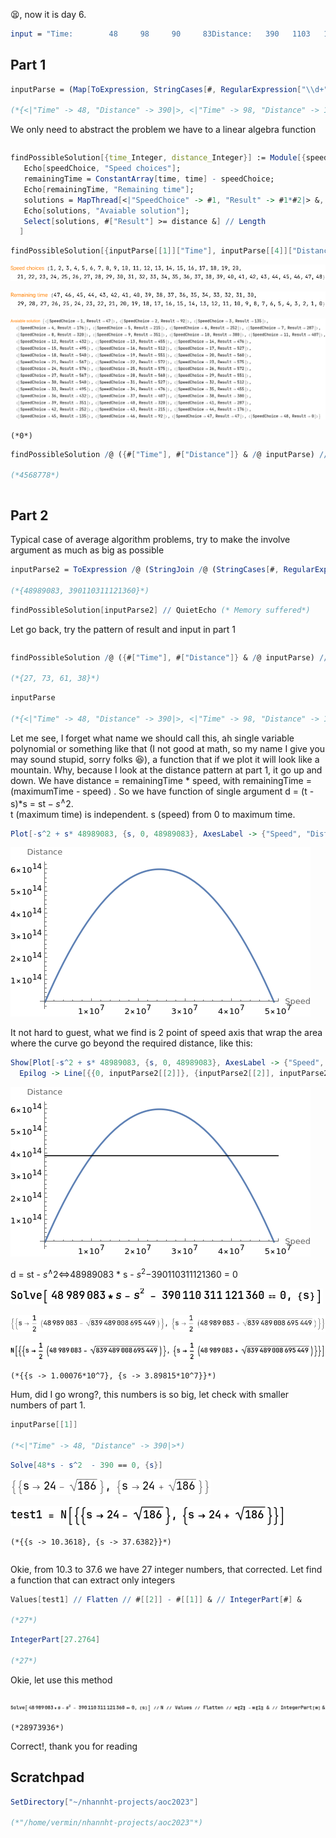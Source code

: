 😫, now it is day 6.

```mathematica
input = "Time:        48     98     90     83Distance:   390   1103   1112   1360";
```

## Part 1

```mathematica
inputParse = (Map[ToExpression, StringCases[#, RegularExpression["\\d+"]] & @input // Partition[#, 4] &, 2] ) //  MapThread[<|"Time" -> #1, "Distance" -> #2|> &, #] &

(*{<|"Time" -> 48, "Distance" -> 390|>, <|"Time" -> 98, "Distance" -> 1103|>, <|"Time" -> 90, "Distance" -> 1112|>, <|"Time" -> 83, "Distance" -> 1360|>}*)
```

We only need to abstract the problem we have to a linear algebra function 

```mathematica

```

```mathematica
findPossibleSolution[{time_Integer, distance_Integer}] := Module[{speedChoice = Range[time]}, 
   Echo[speedChoice, "Speed choices"]; 
   remainingTime = ConstantArray[time, time] - speedChoice; 
   Echo[remainingTime, "Remaining time"]; 
   solutions = MapThread[<|"SpeedChoice" -> #1, "Result" -> #1*#2|> &, {speedChoice, remainingTime}]; 
   Echo[solutions, "Avaiable solution"]; 
   Select[solutions, #["Result"] >= distance &] // Length 
  ]

```

```mathematica
findPossibleSolution[{inputParse[[1]]["Time"], inputParse[[4]]["Distance"]}]
```

![0qb7w95zlbhny](img/0qb7w95zlbhny.png)

![1vtozxoftbla1](img/1vtozxoftbla1.png)

![0ct82hmt96nmm](img/0ct82hmt96nmm.png)

```
(*0*)
```

```mathematica
findPossibleSolution /@ ({#["Time"], #["Distance"]} & /@ inputParse) // Fold[Times, #] & // QuietEcho

(*4568778*)
```

```mathematica

```

## Part 2

Typical case of average algorithm problems, try to make the involve argument as much as big as possible

```mathematica
inputParse2 = ToExpression /@ (StringJoin /@ (StringCases[#, RegularExpression["\\d+"]] & @input // Partition[#, 4] &))

(*{48989083, 390110311121360}*)
```

```mathematica
findPossibleSolution[inputParse2] // QuietEcho (* Memory suffered*)
```

Let go back, try the pattern of result and input in part 1

```mathematica

```

```mathematica
findPossibleSolution /@ ({#["Time"], #["Distance"]} & /@ inputParse) // QuietEcho

(*{27, 73, 61, 38}*)
```

```mathematica
inputParse

(*{<|"Time" -> 48, "Distance" -> 390|>, <|"Time" -> 98, "Distance" -> 1103|>, <|"Time" -> 90, "Distance" -> 1112|>, <|"Time" -> 83, "Distance" -> 1360|>}*)
```

Let me see, I forget what name we should call this, ah single variable polynomial or something like that (I not good at math, so my name I give you may sound stupid, sorry folks 😆), a function that if we plot it will look like a mountain. Why, because I look at the distance pattern at part 1, it go up and down.  We have distance = remainingTime * speed, with remainingTime = (maximumTime - speed) . So we have function of single argument
d = (t - s)*s = $\text{st} - s{}^{\wedge}2$.  
t (maximum time) is independent.
s (speed) from 0 to maximum time.


```mathematica
Plot[-s^2 + s* 48989083, {s, 0, 48989083}, AxesLabel -> {"Speed", "Distance"}]
```

![1oenq9g8l08cw](img/1oenq9g8l08cw.png)

It not hard to guest, what we find is 2 point of speed axis that wrap the area where the curve go beyond the required distance, like this:

```mathematica
Show[Plot[-s^2 + s* 48989083, {s, 0, 48989083}, AxesLabel -> {"Speed", "Distance"}], 
  Epilog -> Line[{{0, inputParse2[[2]]}, {inputParse2[[2]], inputParse2[[2]]}}]]

```

![1pwj4hi2bbajw](img/1pwj4hi2bbajw.png)

d = st - $s{}^{\wedge}2 \Leftrightarrow$48989083 * s - $s^2 -$390110311121360 = 0

![008m5o2de195u](img/008m5o2de195u.png)

![16wb0ypsyr4ze](img/16wb0ypsyr4ze.png)

![1q9tns862f98d](img/1q9tns862f98d.png)

```
(*{{s -> 1.00076*10^7}, {s -> 3.89815*10^7}}*)
```

Hum, did I go wrong?, this numbers is so big, let check with smaller numbers of part 1.

```mathematica
inputParse[[1]]

(*<|"Time" -> 48, "Distance" -> 390|>*)
```

```mathematica
Solve[48*s - s^2  - 390 == 0, {s}]
```

![16tfje0zlf4kn](img/16tfje0zlf4kn.png)

![084wupd3solwq](img/084wupd3solwq.png)

```
(*{{s -> 10.3618}, {s -> 37.6382}}*)
```

```mathematica

```

Okie, from 10.3 to 37.6 we have 27 integer numbers, that corrected. Let find a function that can extract only integers

```mathematica
Values[test1] // Flatten // #[[2]] - #[[1]] & // IntegerPart[#] &

(*27*)
```

```mathematica
IntegerPart[27.2764]

(*27*)
```

Okie, let use this method

```mathematica

```

![1chykxfurvrar](img/1chykxfurvrar.png)

```
(*28973936*)
```

Correct!, thank you for reading

## Scratchpad

```mathematica
SetDirectory["~/nhannht-projects/aoc2023"]

(*"/home/vermin/nhannht-projects/aoc2023"*)
```
